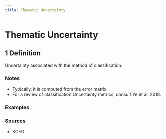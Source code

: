 ```yaml
---
title: Thematic Uncertainty
---
```


# Thematic Uncertainty

## 1 Definition

Uncertainty associated with the method of classification.

### Notes 
- Typically, it is computed from the error matrix.
- For a review of classification Uncertainty metrics, consult Ye et al. 2018.

### Examples 

### Sources 
- KCEO
